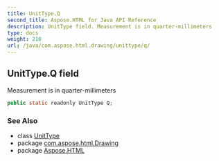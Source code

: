 ```yaml
---
title: UnitType.Q
second_title: Aspose.HTML for Java API Reference
description: UnitType field. Measurement is in quarter-millimeters
type: docs
weight: 210
url: /java/com.aspose.html.drawing/unittype/q/
---
```

## UnitType.Q field

Measurement is in quarter-millimeters

```java
public static readonly UnitType Q;
```

### See Also

* class [UnitType](../)
* package [com.aspose.html.Drawing](../../unittype/)
* package [Aspose.HTML](../../../)
